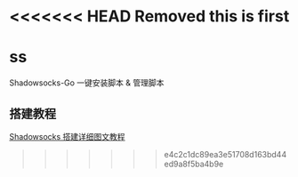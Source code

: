 <<<<<<< HEAD
Removed
this is first
=======
# ss
Shadowsocks-Go 一键安装脚本 &amp; 管理脚本

## 搭建教程

[Shadowsocks 搭建详细图文教程](https://github.com/233boy/ss/wiki/Shadowsocks%E6%90%AD%E5%BB%BA%E8%AF%A6%E7%BB%86%E5%9B%BE%E6%96%87%E6%95%99%E7%A8%8B)
>>>>>>> e4c2c1dc89ea3e51708d163bd44ed9a8f5ba4b9e
